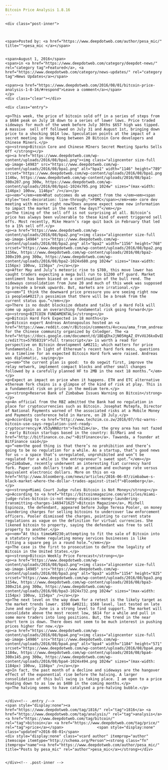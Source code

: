 ```yaml
---
Bitcoin Price Analysis 1.8.16
---
```

<article class="post-listing post-14982 post type-post status-publish format-standard has-post-thumbnail hentry category-deepdot-news category-news-updates tag-4069 tag-analysis tag-bitcoin tag-price">
    
    <div class="post-inner">
    
    
        
    <span>Posted by: <a href="https://www.deepdotweb.com/author/pesa_mic/" title="">pesa_mic </a></span>
    
    
    <span>August 1, 2016</span>
    <span>in <a href="https://www.deepdotweb.com/category/deepdot-news/" rel="category tag">Featured</a>, <a href="https://www.deepdotweb.com/category/news-updates/" rel="category tag">News Updates</a></span>
    
    <span><a href="https://www.deepdotweb.com/2016/08/01/bitcoin-price-analysis-1-8-16/#respond">Leave a comment</a></span>
    </p>
    <div class="clear"></div>
    
    <div class="entry">
    
    <p>This week, the price of bitcoin sold off in a series of steps from a $684 peak on July 18 down to a series of lower lows. Price traded sideways for much of the week before July 30ths $657 high was tipped. A massive  sell off followed on July 31 and August 1st, bringing down price to a shocking $614 low. Speculation points at the impact of a secret meeting in Hong Kong between 20 Bitcoin Core developers and Chinese Miners.</p>
    <p><strong>Bitcoin Core and Chinese MIners Secret Meeting Sparks Sells Off </strong></p>
    <p><a href="https://www.deepdotweb.com/wp-content/uploads/2016/08/bpa1.png"><img class="aligncenter size-full wp-image-14983" src="https://www.deepdotweb.com/wp-content/uploads/2016/08/bpa1.png" alt="bpa1" width="1146" height="789" srcset="https://www.deepdotweb.com/wp-content/uploads/2016/08/bpa1.png 1146w, https://www.deepdotweb.com/wp-content/uploads/2016/08/bpa1-300x207.png 300w, https://www.deepdotweb.com/wp-content/uploads/2016/08/bpa1-1024x705.png 1024w" sizes="(max-width: 1146px) 100vw, 1146px" /></a></p>
    <p><em>“</em><em>What outcomes do we expect from the </em><em><span style="text-decoration: line-through;">FOMC</span></em><em> core dev meeting with miners right now?Does anyone expect some new information to impact the market in the next few days?”</em></p>
    <p>The timing of the sell off is not surprising at all. Bitcoin’s price has always been vulnerable to these kind of event triggered sell offs. Most recently, Mike Hearn’s rage quit back in February that led to a 15% sell off.</p>
    <p><a href="https://www.deepdotweb.com/wp-content/uploads/2016/08/bpa2.png"><img class="aligncenter size-full wp-image-14984" src="https://www.deepdotweb.com/wp-content/uploads/2016/08/bpa2.png" alt="bpa2" width="1156" height="768" srcset="https://www.deepdotweb.com/wp-content/uploads/2016/08/bpa2.png 1156w, https://www.deepdotweb.com/wp-content/uploads/2016/08/bpa2-300x199.png 300w, https://www.deepdotweb.com/wp-content/uploads/2016/08/bpa2-1024x680.png 1024w" sizes="(max-width: 1156px) 100vw, 1156px" /></a></p>
    <p>After May and July’s meteoric rise to $780, this move lower has caught traders expecting a mega bull run to $1200 off guard. Market sentiment has been biased on a continuation of the bull rend. The sideways consolidation from June 20 and much of this week was supposed to precede a break upwards. But, markets are irrational.</p>
    <p><em>“I think the downward price pressure you are seeing right now is people&#8217;s pessimism that there will be a break from the current status quo.”</em></p>
    <p>There is no doubt blocksize debate and talks of a Hard Folk will come up again as an overarching fundamental risk going forward</p>
    <p><strong>BITCOIN FUNDAMENTALS</strong></p>
    <p>Bitcoin Hard Fork Expected in 18 months</p>
    <p>Bitcoin expert Andreas Antonopoulos hosted an <a href="https://www.reddit.com/r/Bitcoin/comments/4vcxuu/ama_from_andreas_antonopoulos_in_the_chinese/">AMA</a> for the Chinese community organized by Cnledger. The <a href="https://docs.google.com/document/d/1BEqEhxJjN05HgAZ_OYvVUJ6kxDvEDxGebLvea7XqP-c/edit?ts=57958319">full transcript</a> is worth a read for perspective on Bitcoin development &#8211; which matters for price fundamentals. In light of Ethereum’s recent hard fork mess, questions on a timeline for an expected Bitcoin Hard fork were raised. Andreas was diplomatic, saying</p>
    <p><em>“the current plan is good:  to do segwit first, improve the relay network, implement compact blocks and other small changes followed by a carefully planned HF to 2MB in the next 18 months.”</em></p>
    <p>Expect an impact on price when it happens. ETH and ETC alternative ethereum fork chains is a glimpse of the kind of risk at play. This is a fundamental risk on price in the medium term.</p>
    <p><strong>Reserve Bank of Zimbabwe Issues Warning on Bitcoin</strong></p>
    <p>An official from the RBZ admitted the Bank had no regulation in place for cryptocurrencies such as Bitcoin. Josephat Mutepfa, Director of National Payments warned of the associated risks at a Mobile Money and Payments conference held in Harare, on 28 July.</p>
    <p>According to <a href="http://www.techzim.co.zw/2016/07/rbz-warns-bitcoin-use-says-regulation-isnt-ready-cryptocurrency/#.V53yNN8zrtn">TechZim</a>, the grey area has not fazed 2 early Bitcoin startups based in the country: BitMari and <a href="http://bitfinance.co.zw/">BitFinance</a>. Tawanda, a founder at BitFinance said</p>
    <p>“<em>the good thing is that there’s no prohibition and there’s going to be no regulation for a while. As a startup, that’s good news for us – a space that’s unregulated, unprohibited and won’t be regulated for a while is the entrepreneur’s sweet spot.”</em></p>
    <p>Zimbabwe, recently underwent an interesting fiat currency hard fork. Paper cash dollars trade at a premium and exchange rate versus equivalent electronic dollars. More on this on <a href="http://www.bloomberg.com/news/articles/2016-06-07/zimbabwe-s-black-market-where-the-dollar-trades-against-itself">Bloomberg</a>.</p>
    <p><strong>Miami Court Judge rules Bitcoin is Not Money</strong></p>
    <p>According to <a href="https://bitcoinmagazine.com/articles/miami-judge-rules-bitcoin-is-not-money-dismisses-money-laundering-transmitting-charges-1469471625">Bitcoin Magazine</a>, Michell Espinoza, the defendant, appeared before Judge Teresa Pooler, on money laundering charges for selling bitcoins to undercover law enforcement officers. Pooler dismissed the charges, pointing to current state regulations as vague on the definition for virtual currencies. She likened bitcoin to property, saying the defendant was free to sell property to another.</p>
    <p><em>“At this time&#8230;attempting to fit the sale of Bitcoin into a statutory scheme regulating money services businesses is like fitting a square peg in a round hole.”</em></p>
    <p>The case is the first to prosecution to define the legality of Bitcoin in the United States.</p>
    <p><strong>Bitcoin Weekly Price Forecast</strong></p>
    <p><a href="https://www.deepdotweb.com/wp-content/uploads/2016/08/bpa3.png"><img class="aligncenter size-full wp-image-14985" src="https://www.deepdotweb.com/wp-content/uploads/2016/08/bpa3.png" alt="bpa3" width="1154" height="825" srcset="https://www.deepdotweb.com/wp-content/uploads/2016/08/bpa3.png 1154w, https://www.deepdotweb.com/wp-content/uploads/2016/08/bpa3-300x214.png 300w, https://www.deepdotweb.com/wp-content/uploads/2016/08/bpa3-1024x732.png 1024w" sizes="(max-width: 1154px) 100vw, 1154px" /></a></p>
    <p>The next level on the way down for a retest is the likely target as the market trends lower. $590 &#8211; $560 level, last tested on late June and early June is a strong level to find support. The market will consolidate above the most recent low, $614 for a while and pull in some more traders into long positions. But, the trend in the near short term is down. There does not seem to be much interest in pushing prices higher for now.</p>
    <p><a href="https://www.deepdotweb.com/wp-content/uploads/2016/08/bpa4.png"><img class="aligncenter size-full wp-image-14986" src="https://www.deepdotweb.com/wp-content/uploads/2016/08/bpa4.png" alt="bpa4" width="1184" height="571" srcset="https://www.deepdotweb.com/wp-content/uploads/2016/08/bpa4.png 1184w, https://www.deepdotweb.com/wp-content/uploads/2016/08/bpa4-300x145.png 300w, https://www.deepdotweb.com/wp-content/uploads/2016/08/bpa4-1024x494.png 1024w" sizes="(max-width: 1184px) 100vw, 1184px" /></a></p>
    <p>In fact, the past month of a decline and sideways are the hangover effect of the exponential rise before the halving. A larger consolidation of this bull swing is taking place. I am open to a price heading down to as low as $480 in the coming months.</p>
    <p>The halving seems to have catalysed a pre-halving bubble.</p>
    
    
    </div><!-- .entry /-->
    <span style="display:none"><a href="https://www.deepdotweb.com/tag/1816/" rel="tag">1816</a> <a href="https://www.deepdotweb.com/tag/analysis/" rel="tag">analysis</a> <a href="https://www.deepdotweb.com/tag/bitcoin/" rel="tag">bitcoin</a> <a href="https://www.deepdotweb.com/tag/price/" rel="tag">price</a></span>				<span style="display:none" class="updated">2016-08-01</span>
    <div style="display:none" class="vcard author" itemprop="author" itemscope itemtype="http://schema.org/Person"><strong class="fn" itemprop="name"><a href="https://www.deepdotweb.com/author/pesa_mic/" title="Posts by pesa_mic" rel="author">pesa_mic</a></strong></div>
    
    
    </div><!-- .post-inner -->
</article><!-- .post-listing -->


